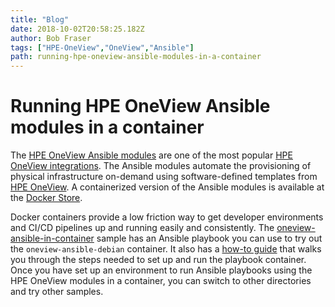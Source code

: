 ```yaml
---
title: "Blog"
date: 2018-10-02T20:58:25.182Z
author: Bob Fraser 
tags: ["HPE-OneView","OneView","Ansible"]
path: running-hpe-oneview-ansible-modules-in-a-container
---
```

# Running HPE OneView Ansible modules in a container

The [HPE OneView Ansible modules](https://github.com/HewlettPackard/oneview-ansible) are one of the most popular [HPE OneView integrations](https://hpe.com/developers/oneview).
The Ansible modules automate the provisioning of physical infrastructure on-demand using software-defined templates from [HPE OneView](https://hpe.com/info/oneview). A containerized version of the Ansible modules is available at the [Docker Store](https://store.docker.com/community/images/hewlettpackardenterprise/oneview-ansible-debian).

Docker containers provide a low friction way to get developer environments and CI/CD pipelines up and running easily and consistently. The [oneview-ansible-in-container](https://github.com/HewlettPackard/oneview-ansible-samples/tree/master/oneview-ansible-in-container
) sample has an Ansible playbook you can use to try out the `oneview-ansible-debian` container. It also has a [how-to guide](https://github.com/HewlettPackard/oneview-ansible-samples/blob/master/oneview-ansible-in-container/oneview-ansible-in-container.md) that walks you through the steps needed to set up and run the playbook container.  Once you have set up an environment to run Ansible playbooks using the HPE OneView modules in a container, you can switch to other directories and try other samples.